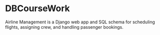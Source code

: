 # DBCourseWork
Airline Management is a Django web app and SQL schema for scheduling flights, assigning crew, and handling passenger bookings.

